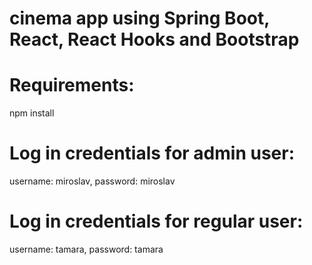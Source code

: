 # cinema app using Spring Boot, React, React Hooks and Bootstrap

# Requirements: 
npm install

# Log in credentials for admin user:
username: miroslav, password: miroslav

# Log in credentials for regular user:
username: tamara, password: tamara

